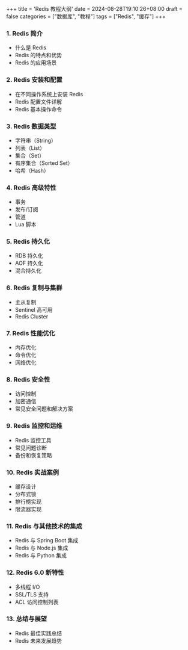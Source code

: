 +++
title = 'Redis 教程大纲'
date = 2024-08-28T19:10:26+08:00
draft = false
categories = ["数据库", "教程"]
tags = ["Redis", "缓存"]
+++

   ### 1. Redis 简介
   - 什么是 Redis
   - Redis 的特点和优势
   - Redis 的应用场景

   ### 2. Redis 安装和配置
   - 在不同操作系统上安装 Redis
   - Redis 配置文件详解
   - Redis 基本操作命令

   ### 3. Redis 数据类型
   - 字符串（String）
   - 列表（List）
   - 集合（Set）
   - 有序集合（Sorted Set）
   - 哈希（Hash）

   ### 4. Redis 高级特性
   - 事务
   - 发布/订阅
   - 管道
   - Lua 脚本

   ### 5. Redis 持久化
   - RDB 持久化
   - AOF 持久化
   - 混合持久化

   ### 6. Redis 复制与集群
   - 主从复制
   - Sentinel 高可用
   - Redis Cluster

   ### 7. Redis 性能优化
   - 内存优化
   - 命令优化
   - 网络优化

   ### 8. Redis 安全性
   - 访问控制
   - 加密通信
   - 常见安全问题和解决方案

   ### 9. Redis 监控和运维
   - Redis 监控工具
   - 常见问题诊断
   - 备份和恢复策略

   ### 10. Redis 实战案例
   - 缓存设计
   - 分布式锁
   - 排行榜实现
   - 限流器实现

   ### 11. Redis 与其他技术的集成
   - Redis 与 Spring Boot 集成
   - Redis 与 Node.js 集成
   - Redis 与 Python 集成

   ### 12. Redis 6.0 新特性
   - 多线程 I/O
   - SSL/TLS 支持
   - ACL 访问控制列表

   ### 13. 总结与展望
   - Redis 最佳实践总结
   - Redis 未来发展趋势